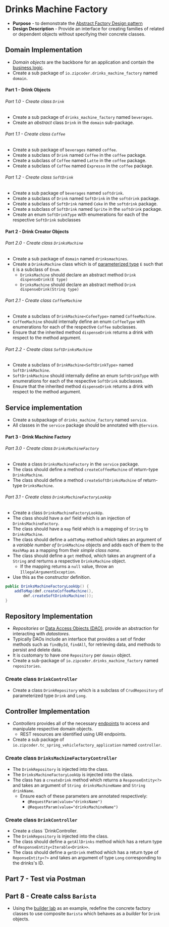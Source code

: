 # Drinks Machine Factory
* **Purpose** - to demonstrate the [Abstract Factory Design pattern](https://sourcemaking.com/design_patterns/abstract_factory)
* **Design Description** - Provide an interface for creating families of related or dependent objects without specifying their concrete classes.

## Domain Implementation

* _Domain objects_ are the backbone for an application and contain the [business logic](https://en.wikipedia.org/wiki/Business_logic).
* Create a sub package of `io.zipcoder.drinks_machine_factory` named `domain`.




#### Part 1 - Drink Objects

###### Part 1.0 - Create class `Drink`
* Create a sub package of `drinks_machine_factory` named `beverages`.
* Create an _abstract_ class `Drink` in the `domain` sub-package.

###### Part 1.1 - Create class `Coffee`
* Create a sub package of `beverages` named `coffee`.
* Create a subclass of `Drink` named `Coffee` in the `coffee` package.
* Create a subclass of `Coffee` named `Latte` in the `coffee` package.
* Create a subclass of `Coffee` named `Expresso` in the `coffee` package.

###### Part 1.2 - Create class `SoftDrink`
* Create a sub package of `beverages` named `softdrink`.
* Create a subclass of `Drink` named `SoftDrink` in the `softdrink` package.
* Create a subclass of `SoftDrink` named `Coke` in the `softdrink` package.
* Create a subclass of `SoftDrink` named `Sprite` in the `softdrink` package.
* Create an enum `SoftDrinkType`  with enumerations for each of the respective `SoftDrink` subclasses








#### Part 2 - Drink Creator Objects


###### Part 2.0 - Create class `DrinksMachine`
* Create a sub package of `domain` named `drinksmachines`.
* Create a `DrinksMachine` class which is of [parameterized type]() `E` such that `E` is a subclass of `Enum`.
	* `DrinksMachine` should declare an abstract method `Drink dispenseDrink(E type)`
	* `DrinksMachine` should declare an abstract method `Drink dispenseDrink(String type)`
	
	
###### Part 2.1 - Create class `CoffeeMachine`
* Create a subclass of `DrinkMachine<CofeeType>` named `CoffeeMachine`.
* `CoffeeMachine` should internally define an enum `CoffeeType` with enumerations for each of the respective `Coffee` subclasses.
* Ensure that the inherited method `dispenseDrink` returns a drink with respect to the method argument.



###### Part 2.2 - Create class `SoftDrinksMachine`
* Create a subclass of `DrinkMachine<SoftDrinkType>` named `SoftDrinkMachine`.
* `SoftDrinkMachine` should internally define an enum `SoftDrinkType` with enumerations for each of the respective `SoftDrink` subclasses.
* Ensure that the inherited method `dispenseDrink` returns a drink with respect to the method argument.



























## Service implementation
* Create a subpackage of `drinks_machine_factory` named `service`.
* All classes in the `service` package should be annotated with `@Service`.




#### Part 3 - Drink Machine Factory

###### Part 3.0 - Create class `DrinksMachineFactory`
* Create a class `DrinksMachineFactory` in the `service` package.
* The class should define a method `createCoffeeMachine` of return-type `DrinksMachine`.
* The class should define a method `createSoftDrinksMachine` of return-type `DrinksMachine`.



###### Part 3.1 - Create class `DrinksMachineFactoryLookUp`
* Create a class `DrinksMachineFactoryLookUp`.
* The class should have a `dmf` field which is an injection of `DrinksMachineFactory`.
* The class should have a `map` field which is a mapping of `String` to `DrinksMachine`.
* The class should define a `addToMap` method which takes an argument of a _variable number of_ `DrinkMachine` objects and adds each of them to the `HashMap` as a mapping from their _simple class name_.
* The class should define a `get` method, which takes an arugment of a `String` and rerturns a respective `DrinksMachine` object.
	* If the mapping returns a `null` value, throw an `IllegalArgumentException`.
* Use this as the constructor definition.

```java
public DrinksMachineFactoryLookUp() {
    addToMap(dmf.createCoffeeMachine(),
    	dmf.createSoftDrinksMachine());
}
```











## Repository Implementation
* _Repositories_ or [Data Access Objects (DAO)](https://en.wikipedia.org/wiki/Data_access_object), provide an abstraction for interacting with _datastores_.
* Typically DAOs include an interface that provides a set of finder methods such as `findById`, `findAll`, for retrieving data, and methods to persist and delete data.
* It is customary to have one `Repository` per `domain` object.
* Create a sub-package of `io.zipcoder.drinks_machine_factory` named `repositories`.

### Create class `DrinkController`
* Create a class `DrinkRepository` which is a subclass of `CrudRepository` of parameterized type `Drink` and `Long`.












## Controller Implementation
* _Controllers_ provides all of the necessary [endpoints](https://en.wikipedia.org/wiki/Web_API##Endpoints) to access and manipulate respective domain objects.
	*  REST resources are identified using URI endpoints.
* Create a sub package of `io.zipcoder.tc_spring_vehiclefactory_application` named `controller`.


### Create class `DrinksMachineFactoryController`
* The `DrinkRepository` is injected into the class.
* The `DrinksMachineFactoryLookUp` is injected into the class.
* The class has a `createDrink` method which returns a `ResponseEntity<?>` and takes an argument of `String drinksMachineName` and `String drinkName`.
	* Ensure each of these parameters are annotated respectively:
		* `@RequestParam(value="drinksName")`
		* `@RequestParam(value="drinksMachineName")`

### Create class `DrinkController`
* Create a class `DrinkController.
* The `DrinkRepository` is injected into the class.
* The class should define a `getAllDrinks` method which has a return type of `ResponseEntity<Iterable<Drink>>`.
* The class should define a `getDrink` method which has a return type of `ReponseEntity<?>` and takes an argument of type `Long` corresponding to the drinks's ID.	





## Part 7 - Test via Postman







## Part 8 - Create calss `Barista`
* Using the [builder lab](https://github.com/Zipcoder/TC-Spring-LicenseBuilder-Application) as an example, redefine the concrete factory classes to use composite `Barista` which behaves as a _builder_ for `Drink` objects.

